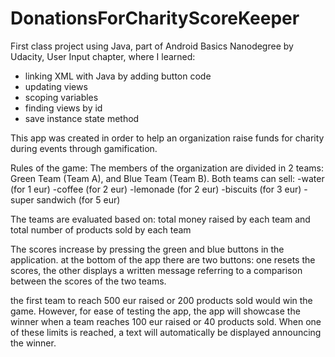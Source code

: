 # DonationsForCharityScoreKeeper

First class project using Java, part of Android Basics Nanodegree by Udacity, User Input chapter, where I learned:
- linking XML with Java by adding button code
- updating views
- scoping variables
- finding views by id
- save instance state method

This app was created in order to help an organization raise funds for charity during events through gamification.

Rules of the game:
The members of the organization are divided in 2 teams: Green Team (Team A), and Blue Team (Team B). 
Both teams can sell:
-water (for 1 eur)
-coffee (for 2 eur)
-lemonade (for 2 eur)
-biscuits (for 3 eur)
-super sandwich (for 5 eur)

The teams are evaluated based on:
total money raised by each team 
and total number of products sold by each team

The scores increase by pressing the green and blue buttons in the application. at the bottom of the app there are two buttons: one resets the scores,
the other displays a written message referring to a comparison between the scores of the two teams.

the first team to reach 500 eur raised or 200 products sold would win the game. However, for ease of testing the app,
the app will showcase the winner when a team reaches 100 eur raised or 40 products sold. When one of these limits is reached, a text will automatically be displayed announcing the winner.






